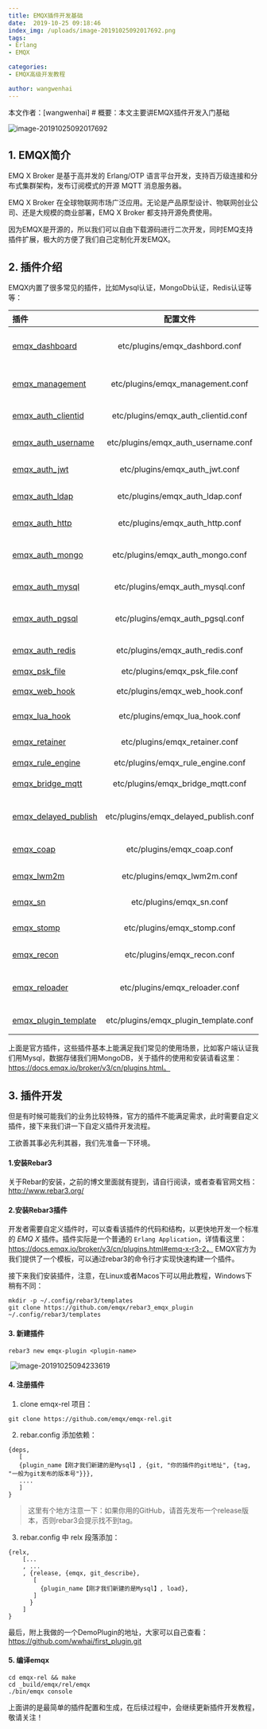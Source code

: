 ```yaml
---
title: EMQX插件开发基础
date:  2019-10-25 09:18:46
index_img: /uploads/image-20191025092017692.png
tags: 
- Erlang
- EMQX

categories: 
- EMQX高级开发教程

author: wangwenhai
---
```

本文作者：[wangwenhai] # 概要：本文主要讲EMQX插件开发入门基础
<!-- more -->

![image-20191025092017692](/uploads/image-20191025092017692.png)

## 1. EMQX简介

EMQ X Broker 是基于高并发的 Erlang/OTP 语言平台开发，支持百万级连接和分布式集群架构，发布订阅模式的开源 MQTT 消息服务器。

EMQ X Broker 在全球物联网市场广泛应用。无论是产品原型设计、物联网创业公司、还是大规模的商业部署，EMQ X Broker 都支持开源免费使用。

因为EMQX是开源的，所以我们可以自由下载源码进行二次开发，同时EMQ支持插件扩展，极大的方便了我们自己定制化开发EMQX。

## 2. 插件介绍

EMQX内置了很多常见的插件，比如Mysql认证，MongoDb认证，Redis认证等等：

| 插件                                                         |               配置文件                | 说明                     |
| :----------------------------------------------------------- | :-----------------------------------: | :----------------------- |
| [emqx_dashboard](https://github.com/emqx/emqx-dashboard)     |    etc/plugins/emqx_dashbord.conf     | Web 控制台插件(默认加载) |
| [emqx_management](https://github.com/emqx/emqx-management)   |   etc/plugins/emqx_management.conf    | HTTP API 与 CLI 管理插件 |
| [emqx_auth_clientid](https://github.com/emqx/emqx-auth-clientid) |  etc/plugins/emqx_auth_clientid.conf  | ClientId 认证插件        |
| [emqx_auth_username](https://github.com/emqx/emqx-auth-username) |  etc/plugins/emqx_auth_username.conf  | 用户名、密码认证插件     |
| [emqx_auth_jwt](https://github.com/emqx/emqx-auth-jwt)       |    etc/plugins/emqx_auth_jwt.conf     | JWT 认证/访问控制        |
| [emqx_auth_ldap](https://github.com/emqx/emqx-auth-ldap)     |    etc/plugins/emqx_auth_ldap.conf    | LDAP 认证/访问控制       |
| [emqx_auth_http](https://github.com/emqx/emqx-auth-http)     |    etc/plugins/emqx_auth_http.conf    | HTTP 认证/访问控制       |
| [emqx_auth_mongo](https://github.com/emqx/emqx-auth-mongo)   |   etc/plugins/emqx_auth_mongo.conf    | MongoDB 认证/访问控制    |
| [emqx_auth_mysql](https://github.com/emqx/emqx-auth-mysql)   |   etc/plugins/emqx_auth_mysql.conf    | MySQL 认证/访问控制      |
| [emqx_auth_pgsql](https://github.com/emqx/emqx-auth-pgsql)   |   etc/plugins/emqx_auth_pgsql.conf    | PostgreSQL 认证/访问控制 |
| [emqx_auth_redis](https://github.com/emqx/emqx-auth-redis)   |   etc/plugins/emqx_auth_redis.conf    | Redis 认证/访问控制      |
| [emqx_psk_file](https://github.com/emqx/emqx-psk-file)       |    etc/plugins/emqx_psk_file.conf     | PSK 支持                 |
| [emqx_web_hook](https://github.com/emqx/emqx-web-hook)       |    etc/plugins/emqx_web_hook.conf     | Web Hook 插件            |
| [emqx_lua_hook](https://github.com/emqx/emqx-lua-hook)       |    etc/plugins/emqx_lua_hook.conf     | Lua Hook 插件            |
| [emqx_retainer](https://github.com/emqx/emqx-retainer)       |    etc/plugins/emqx_retainer.conf     | Retain 消息存储模块      |
| [emqx_rule_engine](https://github.com/emqx/emqx-rule-engine) |   etc/plugins/emqx_rule_engine.conf   | 规则引擎                 |
| [emqx_bridge_mqtt](https://github.com/emqx/emqx-bridge-mqtt) |   etc/plugins/emqx_bridge_mqtt.conf   | MQTT 消息桥接插件        |
| [emqx_delayed_publish](https://github.com/emqx/emqx-delayed-publish) | etc/plugins/emqx_delayed_publish.conf | 客户端延时发布消息支持   |
| [emqx_coap](https://github.com/emqx/emqx-coap)               |      etc/plugins/emqx_coap.conf       | CoAP 协议支持            |
| [emqx_lwm2m](https://github.com/emqx/emqx-lwm2m)             |      etc/plugins/emqx_lwm2m.conf      | LwM2M 协议支持           |
| [emqx_sn](https://github.com/emqx/emqx-sn)                   |       etc/plugins/emqx_sn.conf        | MQTT-SN 协议支持         |
| [emqx_stomp](https://github.com/emqx/emqx-stomp)             |      etc/plugins/emqx_stomp.conf      | Stomp 协议支持           |
| [emqx_recon](https://github.com/emqx/emqx-recon)             |      etc/plugins/emqx_recon.conf      | Recon 性能调试           |
| [emqx_reloader](https://github.com/emqx/emqx-reloader)       |    etc/plugins/emqx_reloader.conf     | Reloader 代码热加载插件  |
| [emqx_plugin_template](https://github.com/emqx/emqx-plugin-template) | etc/plugins/emqx_plugin_template.conf | 插件开发模版             |

上面是官方插件，这些插件基本上能满足我们常见的使用场景，比如客户端认证我们用Mysql，数据存储我们用MongoDB，关于插件的使用和安装请看这里：https://docs.emqx.io/broker/v3/cn/plugins.html。

## 3. 插件开发

但是有时候可能我们的业务比较特殊，官方的插件不能满足需求，此时需要自定义插件，接下来我们讲一下自定义插件开发流程。

工欲善其事必先利其器，我们先准备一下环境。

#### 1.安装Rebar3

关于Rebar的安装，之前的博文里面就有提到，请自行阅读，或者查看官网文档：http://www.rebar3.org/

#### 2.安装Rebar3插件

开发者需要自定义插件时，可以查看该插件的代码和结构，以更快地开发一个标准的 *EMQ X* 插件。插件实际是一个普通的 `Erlang Application`，详情看这里：https://docs.emqx.io/broker/v3/cn/plugins.html#emq-x-r3-2， EMQX官方为我们提供了一个模板，可以通过rebar3的命令行才实现快速构建一个插件。

接下来我们安装插件，注意，在Linux或者Macos下可以用此教程，Windows下稍有不同：

```
mkdir -p ~/.config/rebar3/templates
git clone https://github.com/emqx/rebar3_emqx_plugin ~/.config/rebar3/templates
```

#### 3. 新建插件

```
rebar3 new emqx-plugin <plugin-name>
```

​    ![image-20191025094233619](/uploads/image-20191025094233619.png)

#### 4. 注册插件

1. clone emqx-rel 项目：

```
git clone https://github.com/emqx/emqx-rel.git
```

2. rebar.config 添加依赖：

```
{deps,
   [ 
   {plugin_name【刚才我们新建的是Mysql】, {git, "你的插件的git地址", {tag, "一般为git发布的版本号"}}},
   ....
   ]
}
```

> 这里有个地方注意一下：如果你用的GitHub，请首先发布一个release版本，否则rebar3会提示找不到tag。

3. rebar.config 中 relx 段落添加：

```
{relx,
    [...
    , ...
    , {release, {emqx, git_describe},
       [
         {plugin_name【刚才我们新建的是Mysql】, load},
       ]
      }
    ]
}
```

最后，附上我做的一个DemoPlugin的地址，大家可以自己查看：https://github.com/wwhai/first_plugin.git



#### 5. 编译emqx

```shell
cd emqx-rel && make
cd _build/emqx/rel/emqx 
./bin/emqx console
```

上面讲的是最简单的插件配置和生成，在后续过程中，会继续更新插件开发教程，敬请关注！